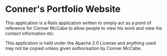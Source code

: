 Conner's Portfolio Website
===

This application is a Rails application written to simply act as a point of reference for Conner McCabe to allow people to view his work and view his contact information etc.

This application is held under the Apache 2.0 License and anything used may not be copied unless given authorisation by Conner McCabe.
